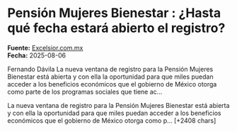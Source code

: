 # Pensión Mujeres Bienestar : ¿Hasta qué fecha estará abierto el registro?

**Fuente:** [Excelsior.com.mx](https://www.excelsior.com.mx/nacional/pension-mujeres-bienestar-hasta-que-fecha-estara-abierto-el-registro/1731303)  
**Fecha:** 2025-08-06

Fernando Dávila
La nueva ventana de registro para la Pensión Mujeres Bienestar está abierta y con ella la oportunidad para que miles puedan acceder a los beneficios económicos que el gobierno de México otorga como parte de los programas sociales que tiene ac…

La nueva ventana de registro para la Pensión Mujeres Bienestar está abierta y con ella la oportunidad para que miles puedan acceder a los beneficios económicos que el gobierno de México otorga como p… [+2408 chars]
